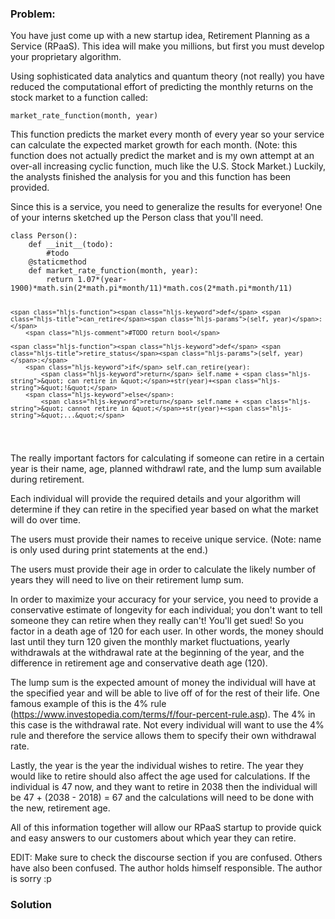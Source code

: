### Problem:
<p>You have just come up with a new startup idea, Retirement Planning as a Service (RPaaS). This idea will make you millions, but first you must develop your proprietary algorithm.</p>
<p>Using sophisticated data analytics and quantum theory (not really) you have reduced the computational effort of predicting the monthly returns on the stock market to a function called: </p>
<pre><code class="language-python">market_rate_function(month, year)</code></pre>
<p>This function predicts the market every month of every year so your service can calculate the expected market growth for each month. (Note: this function does not actually predict the market and is my own attempt at an over-all increasing cyclic function, much like the U.S. Stock Market.) Luckily, the analysts finished the analysis for you and this function has been provided.</p>
<p>Since this is a service, you need to generalize the results for everyone! One of your interns sketched up the Person class that you&apos;ll need.</p>
<pre><code class="language-python"><span class="hljs-class"><span class="hljs-keyword">class</span> <span class="hljs-title">Person</span><span class="hljs-params">()</span>:</span>
    <span class="hljs-function"><span class="hljs-keyword">def</span> <span class="hljs-title">__init__</span><span class="hljs-params">(todo)</span>:</span>
        <span class="hljs-comment">#todo</span>
<span class="hljs-meta">    @staticmethod    </span>
    <span class="hljs-function"><span class="hljs-keyword">def</span> <span class="hljs-title">market_rate_function</span><span class="hljs-params">(month, year)</span>:</span>
        <span class="hljs-keyword">return</span> <span class="hljs-number">1.07</span>*(year<span class="hljs-number">-1900</span>)*math.sin(<span class="hljs-number">2</span>*math.pi*month/<span class="hljs-number">11</span>)*math.cos(<span class="hljs-number">2</span>*math.pi*month/<span class="hljs-number">11</span>)

    <span class="hljs-function"><span class="hljs-keyword">def</span> <span class="hljs-title">can_retire</span><span class="hljs-params">(self, year)</span>:</span>
        <span class="hljs-comment">#TODO return bool</span>

    <span class="hljs-function"><span class="hljs-keyword">def</span> <span class="hljs-title">retire_status</span><span class="hljs-params">(self, year)</span>:</span>
        <span class="hljs-keyword">if</span> self.can_retire(year):
            <span class="hljs-keyword">return</span> self.name + <span class="hljs-string">&quot; can retire in &quot;</span>+str(year)+<span class="hljs-string">&quot;!&quot;</span>
        <span class="hljs-keyword">else</span>:
            <span class="hljs-keyword">return</span> self.name + <span class="hljs-string">&quot; cannot retire in &quot;</span>+str(year)+<span class="hljs-string">&quot;...&quot;</span>
</code></pre>
<p>The really important factors for calculating if someone can retire in a certain year is their name, age, planned withdrawl rate, and the lump sum available during retirement.</p>
<p>Each individual will provide the required details and your algorithm will determine if they can retire in the specified year based on what the market will do over time. </p>
<p>The users must provide their names to receive unique service. (Note: name is only used during print statements at the end.)</p>
<p>The users must provide their age in order to calculate the likely number of years they will need to live on their retirement lump sum.</p>
<p>In order to maximize your accuracy for your service, you need to provide a conservative estimate of longevity for each individual; you don&apos;t want to tell someone they can retire when they really can&apos;t! You&apos;ll get sued! So you factor in a death age of 120 for each user. In other words, the money should last until they turn 120 given the monthly market fluctuations, yearly withdrawals at the withdrawal rate at the beginning of the year, and the difference in retirement age and conservative death age (120).</p>
<p>The lump sum is the expected amount of money the individual will have at the specified year and will be able to live off of for the rest of their life. One famous example of this is the 4% rule (<a href="https://www.investopedia.com/terms/f/four-percent-rule.asp" target="_blank">https://www.investopedia.com/terms/f/four-percent-rule.asp</a>). The 4% in this case is the withdrawal rate. Not every individual will want to use the 4% rule and therefore the service allows them to specify their own withdrawal rate.</p>
<p>Lastly, the year is the year the individual wishes to retire. The year they would like to retire should also affect the age used for calculations. If the individual is 47 now, and they want to retire in 2038 then the individual will be 47 + (2038 - 2018) = 67 and the calculations will need to be done with the new, retirement age. </p>
<p>All of this information together will allow our RPaaS startup to provide quick and easy answers to our customers about which year they can retire.</p>
<p>EDIT: Make sure to check the discourse section if you are confused. Others have also been confused. The author holds himself responsible. The author is sorry :p</p>

### Solution